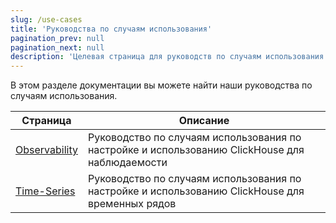 ```yaml
---
slug: /use-cases
title: 'Руководства по случаям использования'
pagination_prev: null
pagination_next: null
description: 'Целевая страница для руководств по случаям использования'
---
```


В этом разделе документации вы можете найти наши руководства по случаям использования.

| Страница                                   | Описание                                                               |
|--------------------------------------------|------------------------------------------------------------------------|
| [Observability](observability/index.md)    | Руководство по случаям использования по настройке и использованию ClickHouse для наблюдаемости |
| [Time-Series](time-series/index.md)        | Руководство по случаям использования по настройке и использованию ClickHouse для временных рядов |
